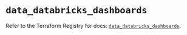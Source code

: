# `data_databricks_dashboards`

Refer to the Terraform Registry for docs: [`data_databricks_dashboards`](https://registry.terraform.io/providers/databricks/databricks/1.68.0/docs/data-sources/dashboards).
